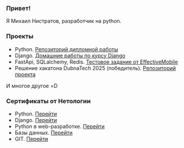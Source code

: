 ### Привет!

Я Михаил Нистратов, разработчик на python.

### Проекты
*  Python. [Репозиторий дипломной работы](https://github.com/LennyDzho/Shop)
*  Django. [Домашние работы по курсу Django](https://github.com/LennyDzho/crud/tree/main/WorkWithDRF)
*  FastApi, SQLalchemy, Redis. [Тестовое задание от EffectiveMobile](https://github.com/LennyDzho/EffectiveMobileTestEx)
*  Решение хакатона DubnaTech 2025 (победитель). [Репозиторий проекта](https://github.com/LennyDzho/Box-counter/tree/master)

И многое другое =D

### Сертификаты от Нетологии

*  Python. [Перейти](https://github.com/LennyDzho/LennyDzho/blob/main/certificates/Python/certificate.pdf)
*  Django. [Перейти](https://github.com/LennyDzho/LennyDzho/blob/main/certificates/Django/certificate.pdf)
*  Python в web-разработке. [Перейти](https://github.com/LennyDzho/LennyDzho/blob/main/certificates/Python%20%D0%B2%20web-%D1%80%D0%B0%D0%B7%D1%80%D0%B0%D0%B1%D0%BE%D1%82%D0%BA%D0%B5/certificate.pdf)
*  Базы данных. [Перейти](https://github.com/LennyDzho/LennyDzho/blob/main/certificates/%D0%91%D0%B0%D0%B7%D1%8B%20%D0%B4%D0%B0%D0%BD%D0%BD%D1%8B%D1%85/certificate.pdf)
*  GIT. [Перейти](https://github.com/LennyDzho/LennyDzho/blob/main/certificates/GIT/certificate.pdf)

